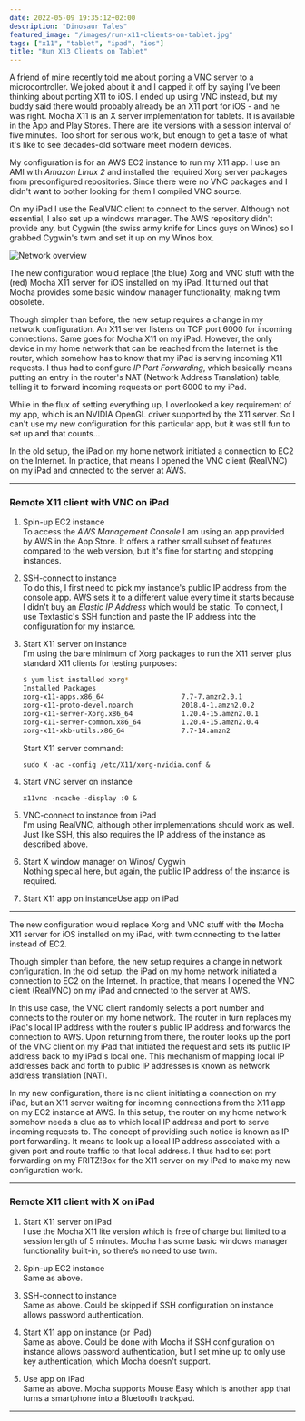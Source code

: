 ```yaml
---
date: 2022-05-09 19:35:12+02:00
description: "Dinosaur Tales"
featured_image: "/images/run-x11-clients-on-tablet.jpg"
tags: ["x11", "tablet", "ipad", "ios"]
title: "Run X13 Clients on Tablet"
---
```


A friend of mine recently told me about porting a VNC server to a microcontroller. We joked about it and I capped it off by saying I've been thinking about porting X11 to iOS. I ended up using VNC instead, but my buddy said there would probably already be an X11 port for iOS - and he was right. Mocha X11 is an X server implementation for tablets. It is available in the App and Play Stores. There are lite versions with a session interval of five minutes. Too short for serious work, but enough to get a taste of what it's like to see decades-old software meet modern devices.

My configuration is for an AWS EC2 instance to run my X11 app. I use an AMI with _Amazon Linux 2_ and installed the required Xorg server packages from preconfigured repositories. Since there were no VNC packages and I didn't want to bother looking for them I compiled VNC source.

On my iPad I use the RealVNC client to connect to the server. Although not essential, I also set up a windows manager. The AWS repository didn't provide any, but Cygwin (the swiss army knife for Linos guys on Winos) so I grabbed Cygwin's twm and set it up on my Winos box.

![Network overview](/images/network-overview-2nd-draft.jpg)

The new configuration would replace (the blue) Xorg and VNC stuff with the (red) Mocha X11 server for iOS installed on my iPad. It turned out that Mocha provides some basic window manager functionality, making twm obsolete.

Though simpler than before, the new setup requires a change in my network configuration. An X11 server listens on TCP port 6000 for incoming connections. Same goes for Mocha X11 on my iPad. However, the only device in my home network that can be reached from the Internet is the router, which somehow has to know that my iPad is serving incoming X11 requests. I thus had to configure _IP Port Forwarding_, which basically means putting an entry in the router's NAT (Network Address Translation) table, telling it to forward incoming requests on port 6000 to my iPad.

While in the flux of setting everything up, I overlooked a key requirement of my app, which is an NVIDIA OpenGL driver supported by the X11 server. So I can't use my new configuration for this particular app, but it was still fun to set up and that counts...




In the old setup, the iPad on my home network initiated a connection to EC2 on the Internet. In practice, that means I opened the VNC client (RealVNC) on my iPad and cnnected to the server at AWS.

___
### Remote X11 client with VNC on iPad

1. Spin-up EC2 instance  
  To access the _AWS Management Console_ I am using an app provided by AWS in the App Store. It offers a rather small subset of features compared to the web version, but it's fine for starting and stopping instances. 

2. SSH-connect to instance  
  To do this, I first need to pick my instance's public IP address from the console app. AWS sets it to a different value every time it starts because I didn't buy an _Elastic IP Address_ which would be static. To connect, I use Textastic's SSH function and paste the IP address into the configuration for my instance.

3. Start X11 server on instance  
  I'm using the bare minimum of Xorg packages to run the X11 server plus standard X11 clients for testing purposes:
    ```bash
    $ yum list installed xorg*
    Installed Packages
    xorg-x11-apps.x86_64                   7.7-7.amzn2.0.1               @amzn2-core
    xorg-x11-proto-devel.noarch            2018.4-1.amzn2.0.2            @amzn2-core
    xorg-x11-server-Xorg.x86_64            1.20.4-15.amzn2.0.1           @amzn2-core
    xorg-x11-server-common.x86_64          1.20.4-15.amzn2.0.4           @amzn2-core
    xorg-x11-xkb-utils.x86_64              7.7-14.amzn2                  @amzn2-core
    ```
    Start X11 server command:
    ```
    sudo X -ac -config /etc/X11/xorg-nvidia.conf &
    ```

4. Start VNC server on instance  
    ```
    x11vnc -ncache -display :0 &
    ```

5. VNC-connect to instance from iPad  
  I'm using RealVNC, although other implementations should work as well. Just like SSH, this also requires the IP address of the instance as described above. 

6. Start X window manager on Winos/ Cygwin  
  Nothing special here, but again, the public IP address of the instance is required.

7. Start X11 app on instanceUse app on iPad  
___

The new configuration would replace Xorg and VNC stuff with the Mocha X11 server for iOS installed on my iPad, with twm connecting to the latter instead of EC2.

Though simpler than before, the new setup requires a change in network configuration. In the old setup, the iPad on my home network initiated a connection to EC2 on the Internet. In practice, that means I opened the VNC client (RealVNC) on my iPad and cnnected to the server at AWS.


In this use case, the VNC client randomly selects a port number and connects to the router on my home network. The router in turn replaces my iPad's local IP address with the router's public IP address and forwards the connection to AWS. Upon returning from there, the router looks up the port of the VNC client on my iPad that initiated the request and sets its public IP address back to my iPad's local one. This mechanism of mapping local IP addresses back and forth to public IP addresses is known as network address translation (NAT).

In my new configuration, there is no client initiating a connection on my iPad, but an X11 server waiting for incoming connections from the X11 app on my EC2 instance at AWS. In this setup, the router on my home network somehow needs a clue as to which local IP address and port to serve incoming requests to. The concept of providing such notice is known as IP port forwarding. It means to look up a local IP address associated with a given port and route traffic to that local address. I thus had to set port forwarding on my FRITZ!Box for the X11 server on my iPad to make my new configuration work.

___
### Remote X11 client with X on iPad

1. Start X11 server on iPad  
  I use the Mocha X11 lite version which is free of charge but limited to a session length of 5 minutes. Mocha has some basic windows manager functionality built-in, so there’s no need to use twm.

2. Spin-up EC2 instance  
  Same as above.

3. SSH-connect to instance  
  Same as above. Could be skipped if SSH configuration on instance allows password authentication. 

4. Start X11 app on instance (or iPad)  
  Same as above. Could be done with Mocha if SSH configuration on instance allows password authentication, but I set mine up to only use key authentication, which Mocha doesn't support.

5. Use app on iPad  
  Same as above. Mocha supports Mouse Easy which is another app that turns a smartphone into a Bluetooth trackpad.
___

